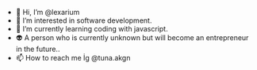 - 👋 Hi, I’m @lexarium
- 👀 I’m interested in software development.
- 🌱 I’m currently learning coding with javascript.
- 👽 A person who is currently unknown but will become an entrepreneur in the future..
- 📫 How to reach me İg @tuna.akgn
